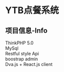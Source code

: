 YTB点餐系统
===============
## 项目信息-Info
ThinkPHP 5.0<br>
MySql<br>
Restful style Api<br>
boostrap admin<br>
Dva.js + React.js client<br>
